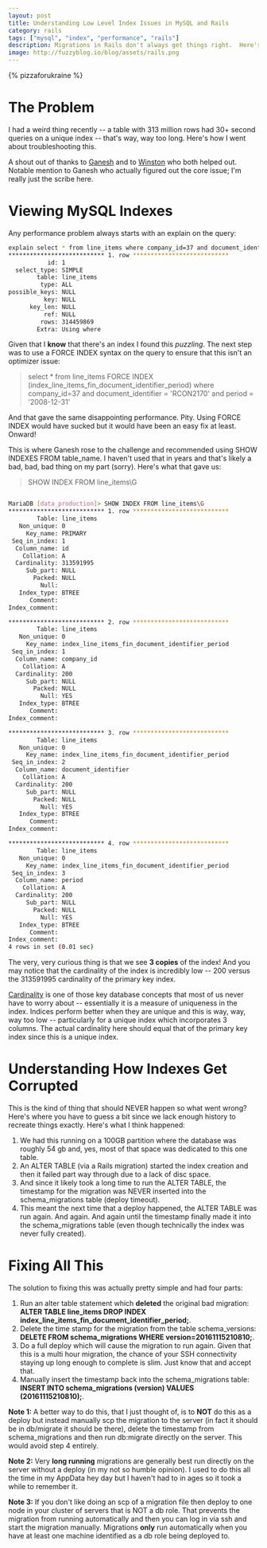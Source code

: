 ```yaml
---
layout: post
title: Understanding Low Level Index Issues in MySQL and Rails
category: rails
tags: ["mysql", "index", "performance", "rails"]
description: Migrations in Rails don't always get things right.  Here's a step by step analysis of performance problems on a table with 313 million rows and how to address it.
image: http://fuzzyblog.io/blog/assets/rails.png
---
```

{% pizzaforukraine  %}

# The Problem

I had a weird thing recently -- a table with 313 million rows had 30+ second queries on a unique index -- that's way, way too long.  Here's how I went about troubleshooting this. 

A shout out of thanks to [Ganesh](https://github.com/itsgg) and to [Winston](https://github.com/wakproductions) who both helped out.  Notable mention to Ganesh who actually figured out the core issue; I'm really just the scribe here.

# Viewing MySQL Indexes

Any performance problem always starts with an explain on the query:

```BASH
explain select * from line_items where company_id=37 and document_identifier = 'RCON2170' and period = '2008-12-31'\G
*************************** 1. row ***************************
           id: 1
  select_type: SIMPLE
        table: line_items
         type: ALL
possible_keys: NULL
          key: NULL
      key_len: NULL
          ref: NULL
         rows: 314459869
        Extra: Using where
```

Given that I **know** that there's an index I found this *puzzling*.  The next step was to use a FORCE INDEX syntax on the query to ensure that this isn't an optimizer issue:

> select * from line_items FORCE INDEX (index_line_items_fin_document_identifier_period) where company_id=37 and document_identifier = 'RCON2170' and period = '2008-12-31'

And that gave the same disappointing performance.  Pity. Using FORCE INDEX would have sucked but it would have been an easy fix at least.  Onward!

This is where Ganesh rose to the challenge and recommended using SHOW INDEXES FROM table_name.  I haven't used that in years and that's likely a bad, bad, bad thing on my part (sorry).  Here's what that gave us:

> SHOW INDEX FROM line_items\G

```BASH

MariaDB [data_production]> SHOW INDEX FROM line_items\G
*************************** 1. row ***************************
        Table: line_items
   Non_unique: 0
     Key_name: PRIMARY
 Seq_in_index: 1
  Column_name: id
    Collation: A
  Cardinality: 313591995
     Sub_part: NULL
       Packed: NULL
         Null:
   Index_type: BTREE
      Comment:
Index_comment:

*************************** 2. row ***************************
        Table: line_items
   Non_unique: 0
     Key_name: index_line_items_fin_document_identifier_period
 Seq_in_index: 1
  Column_name: company_id
    Collation: A
  Cardinality: 200
     Sub_part: NULL
       Packed: NULL
         Null: YES
   Index_type: BTREE
      Comment:
Index_comment:

*************************** 3. row ***************************
        Table: line_items
   Non_unique: 0
     Key_name: index_line_items_fin_document_identifier_period
 Seq_in_index: 2
  Column_name: document_identifier
    Collation: A
  Cardinality: 200
     Sub_part: NULL
       Packed: NULL
         Null: YES
   Index_type: BTREE
      Comment:
Index_comment:

*************************** 4. row ***************************
        Table: line_items
   Non_unique: 0
     Key_name: index_line_items_fin_document_identifier_period
 Seq_in_index: 3
  Column_name: period
    Collation: A
  Cardinality: 200
     Sub_part: NULL
       Packed: NULL
         Null: YES
   Index_type: BTREE
      Comment:
Index_comment:
4 rows in set (0.01 sec)

```

The very, very curious thing is that we see **3 copies** of the index!  And you may notice that the cardinality of the index is incredibly low -- 200 versus the 313591995 cardinality of the primary key index.

[Cardinality](https://www.ibm.com/developerworks/data/library/techarticle/dm-1309cardinal/) is one of those key database concepts that most of us never have to worry about -- essentially it is a measure of uniqueness in the index.  Indices perform better when they are unique and this is way, way, way too low -- particularly for a unique index which incorporates 3 columns.  The actual cardinality here should equal that of the primary key index since this is a unique index.  

# Understanding How Indexes Get Corrupted

This is the kind of thing that should NEVER happen so what went wrong?  Here's where you have to guess a bit since we lack enough history to recreate things exactly.  Here's what I think happened:

1.  We had this running on a 100GB partition where the database was roughly 54 gb and, yes, most of that space was dedicated to this one table.  
2.  An ALTER TABLE (via a Rails migration) started the index creation and then it failed part way through due to a lack of disc space.  
3.  And since it likely took a long time to run the ALTER TABLE, the timestamp for the migration was NEVER inserted into the schema_migrations table (deploy timeout).  
4.  This meant the next time that a deploy happened, the ALTER TABLE was run again.  And again.  And again until the timestamp finally made it into the schema_migrations table (even though technically the index was never fully created).

# Fixing All This

The solution to fixing this was actually pretty simple and had four parts:

1. Run an alter table statement which **deleted** the original bad migration: **ALTER TABLE line_items DROP INDEX index_line_items_fin_document_identifier_period;**.
2. Delete the time stamp for the migration from the table schema_versions: **DELETE FROM schema\_migrations WHERE version=20161115210810;**.
3. Do a full deploy which will cause the migration to run again.  Given that this is a multi hour migration, the chance of your SSH connectivity staying up long enough to complete is slim.  Just know that and accept that.
4. Manually insert the timestamp back into the schema_migrations table: **INSERT INTO schema_migrations (version) VALUES (20161115210810);**.

**Note 1:** A better way to do this, that I just thought of, is to **NOT** do this as a deploy but instead manually scp the migration to the server (in fact it should be in db/migrate it should be there), delete the timestamp from schema_migrations and then run db:migrate directly on the server.  This would avoid step 4 entirely.  

**Note 2:** Very **long running** migrations are generally best run directly on the server without a deploy (in my not so humble opinion).  I used to do this all the time in my AppData hey day but I haven't had to in ages so it took a while to remember it.

**Note 3:** If you don't like doing an scp of a migration file then deploy to one node in your cluster of servers that is NOT a db role.  That prevents the migration from running automatically and then you can log in via ssh and start the migration manually.  Migrations **only** run automatically when you have at least one machine identified as a db role being deployed to.

